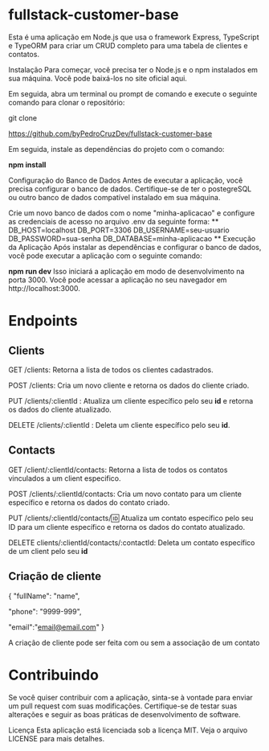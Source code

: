 # fullstack-customer-base

Esta é uma aplicação em Node.js que usa o framework Express, TypeScript e TypeORM para criar um CRUD completo para uma tabela de clientes e contatos.

Instalação
Para começar, você precisa ter o Node.js e o npm instalados em sua máquina. Você pode baixá-los no site oficial aqui.

Em seguida, abra um terminal ou prompt de comando e execute o seguinte comando para clonar o repositório:


git clone 

https://github.com/byPedroCruzDev/fullstack-customer-base

Em seguida, instale as dependências do projeto com o comando:


**npm install**

Configuração do Banco de Dados
Antes de executar a aplicação, você precisa configurar o banco de dados. Certifique-se de ter o postegreSQL ou outro banco de dados compatível instalado em sua máquina.

Crie um novo banco de dados com o nome "minha-aplicacao" e configure as credenciais de acesso no arquivo .env da seguinte forma:
**
DB_HOST=localhost
DB_PORT=3306
DB_USERNAME=seu-usuario
DB_PASSWORD=sua-senha
DB_DATABASE=minha-aplicacao
**
Execução da Aplicação
Após instalar as dependências e configurar o banco de dados, você pode executar a aplicação com o seguinte comando:

**npm run dev**
Isso iniciará a aplicação em modo de desenvolvimento na porta 3000. Você pode acessar a aplicação no seu navegador em http://localhost:3000.

# Endpoints
## Clients
GET /clients: Retorna a lista de todos os clientes cadastrados.

POST /clients: Cria um novo cliente e retorna os dados do cliente criado.

PUT /clients/:clientId : Atualiza um cliente específico pelo seu **id** e retorna os dados do cliente atualizado.

DELETE /clients/:clientId : Deleta um cliente específico pelo seu **id**.

## Contacts
GET /client/:clientId/contacts: Retorna a lista de todos os contatos vinculados a um client especifico.

POST /clients/:clientId/contacts: Cria um novo contato para um cliente específico e retorna os dados do contato criado.

PUT /clients/:clientId/contacts/:id: Atualiza um contato específico pelo seu ID para um cliente específico e retorna os dados do contato atualizado.

DELETE clients/:clientId/contacts/:contactId: Deleta um contato específico de um client pelo seu **id**

## Criação de cliente

{
 "fullName": "name",
 
 "phone": "9999-999",
 
 "email":"email@email.com"
}

A criação de cliente pode ser feita com ou sem a associação de um contato

# Contribuindo
Se você quiser contribuir com a aplicação, sinta-se à vontade para enviar um pull request com suas modificações. Certifique-se de testar suas alterações e seguir as boas práticas de desenvolvimento de software.

Licença
Esta aplicação está licenciada sob a licença MIT. Veja o arquivo LICENSE para mais detalhes.

